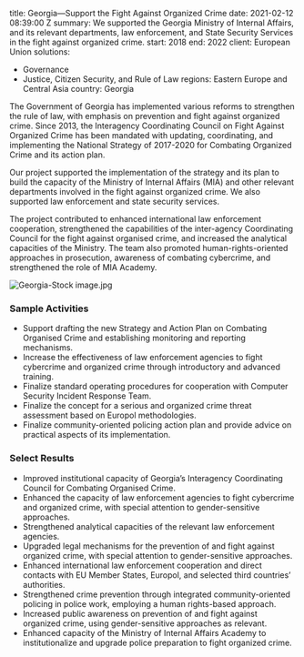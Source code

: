 
title: Georgia—Support the Fight Against Organized Crime
date: 2021-02-12 08:39:00 Z
summary: We supported the Georgia Ministry of Internal Affairs, and its relevant departments,
  law enforcement, and State Security Services in the fight against organized crime.
start: 2018
end: 2022
client: European Union
solutions:
- Governance
- Justice, Citizen Security, and Rule of Law
regions: Eastern Europe and Central Asia
country: Georgia


The Government of Georgia has implemented various reforms to strengthen the rule of law, with emphasis on prevention and fight against organized crime. Since 2013, the Interagency Coordinating Council on Fight Against Organized Crime has been mandated with updating, coordinating, and implementing the National Strategy of 2017-2020 for Combating Organized Crime and its action plan.

Our project supported the implementation of the strategy and its plan to build the capacity of the Ministry of Internal Affairs (MIA) and other relevant departments involved in the fight against organized crime. We also supported law enforcement and state security services.

The project contributed to enhanced international law enforcement cooperation, strengthened the capabilities of the inter-agency Coordinating Council for the fight against organised crime, and increased the analytical capacities of the Ministry. The team also promoted human-rights-oriented approaches in prosecution, awareness of combating cybercrime, and strengthened the role of MIA Academy.

![Georgia-Stock image.jpg](/uploads/Georgia-Stock%20image.jpg)

### Sample Activities

* Support drafting the new Strategy and Action Plan on Combating Organised Crime and establishing monitoring and reporting mechanisms.
*  Increase the effectiveness of law enforcement agencies to fight cybercrime and organized crime through introductory and advanced training.
* Finalize standard operating procedures for cooperation with Computer Security Incident Response Team.
* Finalize the concept for a serious and organized crime threat assessment based on Europol methodologies.
* Finalize community-oriented policing action plan and provide advice on practical aspects of its implementation.

### Select Results

* Improved institutional capacity of Georgia’s Interagency Coordinating Council for Combating Organised Crime.
* Enhanced the capacity of law enforcement agencies to fight cybercrime and organized crime, with special attention to gender-sensitive approaches.
* Strengthened analytical capacities of the relevant law enforcement agencies.
* Upgraded legal mechanisms for the prevention of and fight against organized crime, with special attention to gender-sensitive approaches.
* Enhanced international law enforcement cooperation and direct contacts with EU Member States, Europol, and selected third countries’ authorities.
* Strengthened crime prevention through integrated community-oriented policing in police work, employing a human rights-based approach.
* Increased public awareness on prevention of and fight against organized crime, using gender-sensitive approaches as relevant.
* Enhanced capacity of the Ministry of Internal Affairs Academy to institutionalize and upgrade police preparation to fight organized crime.
